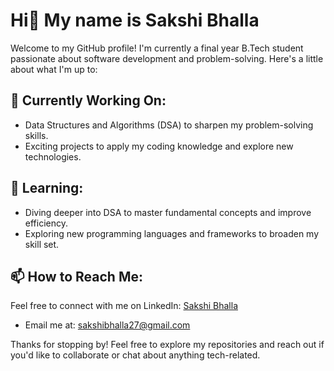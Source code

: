 # Hi👋 My name is Sakshi Bhalla

Welcome to my GitHub profile! I'm currently a final year B.Tech student passionate about software development and problem-solving. Here's a little about what I'm up to:

## 🔭 Currently Working On:
- Data Structures and Algorithms (DSA) to sharpen my problem-solving skills.
- Exciting projects to apply my coding knowledge and explore new technologies.

## 🌱 Learning:
- Diving deeper into DSA to master fundamental concepts and improve efficiency.
- Exploring new programming languages and frameworks to broaden my skill set.

## 📫 How to Reach Me:
Feel free to connect with me on LinkedIn: [Sakshi Bhalla](https://www.linkedin.com/in/sakshibhalla77/)
- Email me at: sakshibhalla27@gmail.com

Thanks for stopping by! Feel free to explore my repositories and reach out if you'd like to collaborate or chat about anything tech-related.


<!--
**SakshiBhalla77/SakshiBhalla77** is a ✨ _special_ ✨ repository because its `README.md` (this file) appears on your GitHub profile.

Here are some ideas to get you started:

- 🔭 I’m currently working on ...
- 🌱 I’m currently learning ...
- 👯 I’m looking to collaborate on ...
- 🤔 I’m looking for help with ...
- 💬 Ask me about ...
- 📫 How to reach me: ...
- 😄 Pronouns: ...
- ⚡ Fun fact: ...
-->
